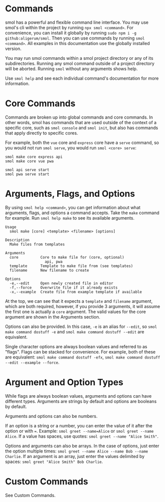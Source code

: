 # Commands

smol has a powerful and flexible command line interface. You may use smol's cli within the project by running `npx smol <command>`. For convenience, you can install it globally by running `sudo npm i -g github:aligerum/smol`. Then you can use commands by running `smol <command>`. All examples in this documentation use the globally installed version.

You may run smol commands within a smol project directory or any of its subdirectories. Running any smol command outside of a project directory will be aborted. Running `smol` without any arguments shows help.

Use `smol help` and see each individual command's documentation for more information.

# Core Commands

Commands are broken up into global commands and core commands. In other words, smol has commands that are used outside of the context of a specific core, such as `smol console` and `smol init`, but also has commands that apply directly to specific cores.

For example, both the `vue` core and `express` core have a `serve` command, so you would not run `smol serve`, you would run `smol <core> serve`:

```
smol make core express api
smol make core vue pwa

smol api serve start
smol pwa serve start
```

# Arguments, Flags, and Options

By using `smol help <command>`, you can get information about what arguments, flags, and options a command accepts. Take the `make` command for example. Run `smol help make` to see its available arguments.

```
Usage
  smol make [core] <template> <filename> [options]

Description
  Make files from templates

Arguments
  core          Core to make file for (core, optional)
                  api, pwa
  template      Template to make file from (see templates)
  filename      New filename to create

Options
  -e,--edit     Open newly created file in editor
  -f,--force    Overwrite file if it already exists
  -x,--example  Create file from example template if available
```

At the top, we can see that it expects a `template` and `filename` argument, which are both required, however, if you provide 3 arguments, it will assume the first one is actually a `core` argument. The valid values for the core argument are shown in the Arguments section.

Options can also be provided. In this case, `-e` is an alias for `--edit`, so `smol make command dostuff -e` and `smol make command dostuff --edit` are equivalent.

Single character options are always boolean values and referred to as "flags". Flags can be stacked for convenience. For example, both of these are equivalent: `smol make command dostuff -efx`, `smol make command dostuff --edit --example --force`.

# Argument and Option Types

While flags are always boolean values, arguments and options can have different types. Arguments are strings by default and options are booleans by default.

Arguments and options can also be numbers.

If an option is a string or a number, you can enter the value of it after the option or with `=`. Example: `smol greet --name=Alice` or `smol greet --name Alice`. If a value has spaces, use quotes: `smol greet --name "Alice Smith"`.

Options and arguments can also be arrays. In the case of options, just enter the option multiple times: `smol greet --name Alice --name Bob --name Charlie`. If an argument is an array, just enter the values delimited by spaces: `smol greet "Alice Smith" Bob Charlie`.

# Custom Commands

See Custom Commands.
